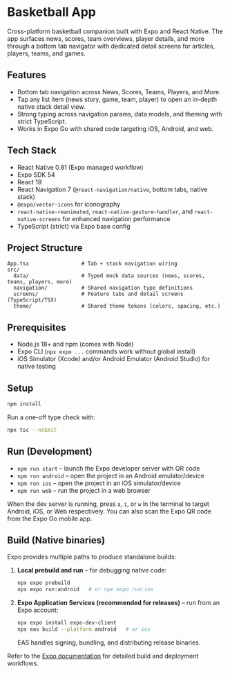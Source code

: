# Basketball App

Cross-platform basketball companion built with Expo and React Native. The app surfaces news, scores, team overviews, player details, and more through a bottom tab navigator with dedicated detail screens for articles, players, teams, and games.

## Features
- Bottom tab navigation across News, Scores, Teams, Players, and More.
- Tap any list item (news story, game, team, player) to open an in-depth native stack detail view.
- Strong typing across navigation params, data models, and theming with strict TypeScript.
- Works in Expo Go with shared code targeting iOS, Android, and web.

## Tech Stack
- React Native 0.81 (Expo managed workflow)
- Expo SDK 54
- React 19
- React Navigation 7 (`@react-navigation/native`, bottom tabs, native stack)
- `@expo/vector-icons` for iconography
- `react-native-reanimated`, `react-native-gesture-handler`, and `react-native-screens` for enhanced navigation performance
- TypeScript (strict) via Expo base config

## Project Structure
```
App.tsx                 # Tab + stack navigation wiring
src/
  data/                 # Typed mock data sources (news, scores, teams, players, more)
  navigation/           # Shared navigation type definitions
  screens/              # Feature tabs and detail screens (TypeScript/TSX)
  theme/                # Shared theme tokens (colors, spacing, etc.)
```

## Prerequisites
- Node.js 18+ and npm (comes with Node)
- Expo CLI (`npx expo ...` commands work without global install)
- iOS Simulator (Xcode) and/or Android Emulator (Android Studio) for native testing

## Setup
```bash
npm install
```

Run a one-off type check with:
```bash
npx tsc --noEmit
```

## Run (Development)
- `npm run start` – launch the Expo developer server with QR code
- `npm run android` – open the project in an Android emulator/device
- `npm run ios` – open the project in an iOS simulator/device
- `npm run web` – run the project in a web browser

When the dev server is running, press `a`, `i`, or `w` in the terminal to target Android, iOS, or Web respectively. You can also scan the Expo QR code from the Expo Go mobile app.

## Build (Native binaries)
Expo provides multiple paths to produce standalone builds:
1. **Local prebuild and run** – for debugging native code:
   ```bash
   npx expo prebuild
   npx expo run:android   # or npx expo run:ios
   ```
2. **Expo Application Services (recommended for releases)** – run from an Expo account:
   ```bash
   npx expo install expo-dev-client
   npx eas build --platform android   # or ios
   ```
   EAS handles signing, bundling, and distributing release binaries.

Refer to the [Expo documentation](https://docs.expo.dev/) for detailed build and deployment workflows.
